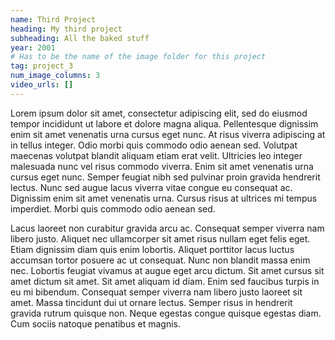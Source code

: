 ```yaml
---
name: Third Project
heading: My third project
subheading: All the baked stuff
year: 2001
# Has to be the name of the image folder for this project
tag: project_3
num_image_columns: 3
video_urls: []
---
```


Lorem ipsum dolor sit amet, consectetur adipiscing elit, sed do eiusmod tempor incididunt ut labore et dolore magna aliqua. Pellentesque dignissim enim sit amet venenatis urna cursus eget nunc. At risus viverra adipiscing at in tellus integer. Odio morbi quis commodo odio aenean sed. Volutpat maecenas volutpat blandit aliquam etiam erat velit. Ultricies leo integer malesuada nunc vel risus commodo viverra. Enim sit amet venenatis urna cursus eget nunc. Semper feugiat nibh sed pulvinar proin gravida hendrerit lectus. Nunc sed augue lacus viverra vitae congue eu consequat ac. Dignissim enim sit amet venenatis urna. Cursus risus at ultrices mi tempus imperdiet. Morbi quis commodo odio aenean sed.

Lacus laoreet non curabitur gravida arcu ac. Consequat semper viverra nam libero justo. Aliquet nec ullamcorper sit amet risus nullam eget felis eget. Etiam dignissim diam quis enim lobortis. Aliquet porttitor lacus luctus accumsan tortor posuere ac ut consequat. Nunc non blandit massa enim nec. Lobortis feugiat vivamus at augue eget arcu dictum. Sit amet cursus sit amet dictum sit amet. Sit amet aliquam id diam. Enim sed faucibus turpis in eu mi bibendum. Consequat semper viverra nam libero justo laoreet sit amet. Massa tincidunt dui ut ornare lectus. Semper risus in hendrerit gravida rutrum quisque non. Neque egestas congue quisque egestas diam. Cum sociis natoque penatibus et magnis.